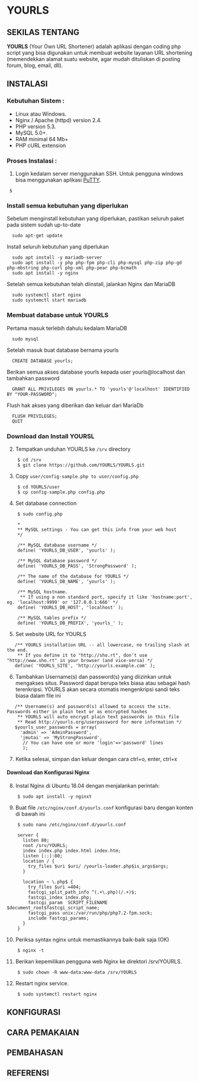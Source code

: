 # YOURLS

## SEKILAS TENTANG
**YOURLS** (Your Own URL Shortener) adalah aplikasi dengan coding php script yang bisa digunakan untuk membuat website layanan URL shortening (memendekkan alamat suatu website, agar mudah dituliskan di posting forum, blog, email, dll). 

## INSTALASI
### Kebutuhan Sistem :
- Linux atau Windows.
- Nginx / Apache (httpd) version 2.4.
- PHP version 5.3.
- MySQL 5.0+.
- RAM minimal 64 Mb+
- PHP cURL extension

### Proses Instalasi :
1.  Login kedalam server menggunakan SSH. Untuk pengguna windows bisa menggunakan aplikasi [PuTTY](http://www.putty.org/).
 ```
  $ 
 ```
### Install semua kebutuhan yang diperlukan
Sebelum menginstall kebutuhan yang diperlukan, pastikan seluruh paket pada sistem sudah up-to-date
 ```
   sudo apt-get update
 ```
 
Install seluruh kebutuhan yang diperlukan
 ```
   sudo apt install -y mariadb-server
   sudo apt install -y php php-fpm php-cli php-mysql php-zip php-gd php-mbstring php-curl php-xml php-pear php-bcmath
   sudo apt install -y nginx
 ```
Setelah semua kebutuhan telah diinstall, jalankan Nginx dan MariaDB
 ```
   sudo systemctl start nginx
   sudo systemctl start mariadb
 ```
### Membuat database untuk YOURLS
Pertama masuk terlebih dahulu kedalam MariaDB
 ```
   sudo mysql
 ```
 
Setelah masuk buat database bernama yourls
 ```
   CREATE DATABASE yourls;
 ```
Berikan semua akses database yourls kepada user yourls@localhost dan tambahkan password
 ```
   GRANT ALL PRIVILEGES ON yourls.* TO 'yourls'@'localhost' IDENTIFIED BY "YOUR-PASSWORD";
 ```
 
Flush hak akses yang diberikan dan keluar dari MariaDb
 ```
   FLUSH PRIVILEGES;
   QUIT
 ```
 
### Download dan Install YOURSL
2. Tempatkan unduhan YOURLS ke `/srv` directory
```
    $ cd /srv
    $ git clone https://github.com/YOURLS/YOURLS.git
```
3.  Copy `user/config-sample.php to user/config.php`
```
    $ cd YOURLS/user
    $ cp config-sample.php config.php
```
4.  Set database connection
```
    $ sudo config.php
```
```
    *
    ** MySQL settings - You can get this info from your web host
    */

    /** MySQL database username */
    define( 'YOURLS_DB_USER', 'yourls' );

    /** MySQL database password */
    define( 'YOURLS_DB_PASS', 'StrongPassword' );
 
    /** The name of the database for YOURLS */
    define( 'YOURLS_DB_NAME', 'yourls' );

    /** MySQL hostname.
     ** If using a non standard port, specify it like 'hostname:port', eg. 'localhost:9999' or '127.0.0.1:666' */
    define( 'YOURLS_DB_HOST', 'localhost' );

    /** MySQL tables prefix */                                                                                                                            
    define( 'YOURLS_DB_PREFIX', 'yourls_' );
```
5.  Set website URL for YOURLS
 ```
    /** YOURLS installation URL -- all lowercase, no trailing slash at the end.
     ** If you define it to "http://sho.rt", don't use "http://www.sho.rt" in your browser (and vice-versa) */
    define( 'YOURLS_SITE', 'http://yourls.example.com' );
 ```
6.  Tambahkan Username(s) dan password(s) yang diizinkan untuk mengakses situs. Password dapat berupa teks biasa atau sebagai hash terenkripsi. YOURLS akan secara otomatis mengenkripsi sandi teks biasa dalam file ini
 ```
    /** Username(s) and password(s) allowed to access the site. Passwords either in plain text or as encrypted hashes
     ** YOURLS will auto encrypt plain text passwords in this file
     ** Read http://yourls.org/userpassword for more information */
    $yourls_user_passwords = array(
      'admin' => 'AdminPassword',
      'jmutai' => 'MyStrongPassword',
       // You can have one or more 'login'=>'password' lines
       );
 ```
7. Ketika selesai, simpan dan keluar dengan cara ctrl+o, enter, ctrl+x

#### Download dan Konfigurasi Nginx
8. Instal Nginx di Ubuntu 18.04 dengan menjalankan perintah:
```
    $ sudo apt install -y nginxt
```
9. Buat file `/etc/nginx/conf.d/yourls.conf` konfigurasi baru dengan konten di bawah ini
```
    $ sudo nano /etc/nginx/conf.d/yourls.conf
```
```
    server {
      listen 80;
      root /srv/YOURLS;
      index index.php index.html index.htm;
      listen [::]:80;
      location / {
        try_files $uri $uri/ /yourls-loader.php$is_args$args;
      }

      location ~ \.php$ {
        try_files $uri =404;
        fastcgi_split_path_info ^(.+\.php)(/.+)$;
        fastcgi_index index.php;
        fastcgi_param  SCRIPT_FILENAME  $document_root$fastcgi_script_name;
        fastcgi_pass unix:/var/run/php/php7.2-fpm.sock;
        include fastcgi_params;
      }
    }
```
10. Periksa syntax nginx untuk memastikannya baik-baik saja (OK)
```
    $ nginx -t
```
11. Berikan kepemilikan pengguna web Nginx ke direktori /srv/YOURLS.
```
    $ sudo chown -R www-data:www-data /srv/YOURLS
```
12. Restart nginx service.
```
    $ sudo systemctl restart nginx
```

## KONFIGURASI
## CARA PEMAKAIAN
## PEMBAHASAN
## REFERENSI
